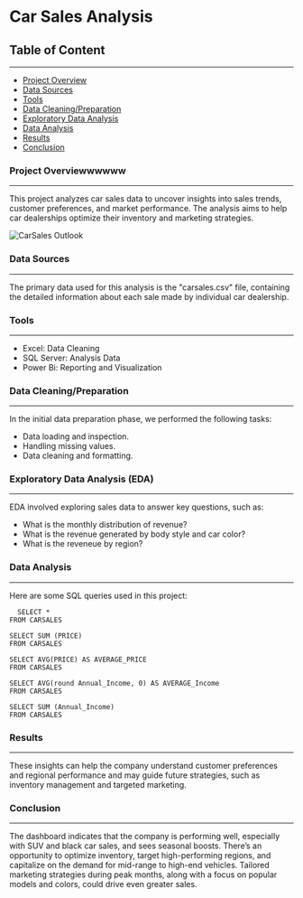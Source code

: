 # Car Sales Analysis

## Table of Content
---
  -  [Project Overview](#project-overview)
  -  [Data Sources](#data-sources)
  -  [Tools](#tools)
  -  [Data Cleaning/Preparation](#data-cleaning/preparation)
  -  [Exploratory Data Analysis](#exploratory-data-analysis)
  -  [Data Analysis](#data-analysis)
  -  [Results](#results)
  -  [Conclusion](#conclusion)

  ### Project Overviewwwwww
  ---
This project analyzes car sales data to uncover insights into sales trends, customer preferences, and market performance. The analysis aims to help car dealerships optimize their inventory and marketing strategies.

![CarSales Outlook](https://github.com/user-attachments/assets/514d9d3f-b2b0-42bf-b87e-a2b1f64bec05)

### Data Sources
---
The primary data used for this analysis is the "carsales.csv" file, containing the detailed information about each sale made by individual car dealership.

### Tools
---

- Excel: Data Cleaning
- SQL Server: Analysis Data
- Power Bi: Reporting and Visualization

### Data Cleaning/Preparation
---
In the initial data preparation phase, we performed the following tasks:
- Data loading and inspection.
- Handling missing values.
- Data cleaning and formatting.

### Exploratory Data Analysis (EDA)
---
EDA involved exploring sales data to answer key questions, such as:
- What is the monthly distribution of revenue?
- What is the revenue generated by body style and car color?
- What is the reveneue by region?

### Data Analysis
---
Here are some SQL queries used in this project:
```
  SELECT *
FROM CARSALES

SELECT SUM (PRICE)
FROM CARSALES

SELECT AVG(PRICE) AS AVERAGE_PRICE
FROM CARSALES

SELECT AVG(round Annual_Income, 0) AS AVERAGE_Income
FROM CARSALES

SELECT SUM (Annual_Income)
FROM CARSALES
```
### Results
---
These insights can help the company understand customer preferences and regional performance and may guide future strategies, such as inventory management and targeted marketing.
### Conclusion
---
The dashboard indicates that the company is performing well, especially with SUV and black car sales, and sees seasonal boosts. There’s an opportunity to optimize inventory, target high-performing regions, and capitalize on the demand for mid-range to high-end vehicles. Tailored marketing strategies during peak months, along with a focus on popular models and colors, could drive even greater sales.
